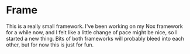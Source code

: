 # Frame

This is a really small framework. I've been working on my Nox framework for a while now, and I felt like a little change of pace might be nice, so I started a new thing. Bits of both frameworks will probably bleed into each other, but for now this is just for fun.